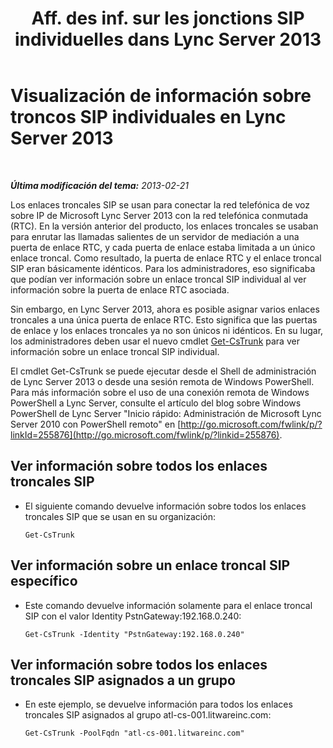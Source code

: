 ﻿---
title: "Aff. des inf. sur les jonctions SIP individuelles dans Lync Server 2013"
TOCTitle: "Aff. des inf. sur les jonctions SIP individuelles dans Lync Server 2013"
ms:assetid: adfacb74-7ea5-4c53-934e-ba7ec59879eb
ms:mtpsurl: https://technet.microsoft.com/es-es/library/JJ721847(v=OCS.15)
ms:contentKeyID: 49889531
ms.date: 01/07/2017
mtps_version: v=OCS.15
ms.translationtype: HT
---

# Visualización de información sobre troncos SIP individuales en Lync Server 2013

 

_**Última modificación del tema:** 2013-02-21_

Los enlaces troncales SIP se usan para conectar la red telefónica de voz sobre IP de Microsoft Lync Server 2013 con la red telefónica conmutada (RTC). En la versión anterior del producto, los enlaces troncales se usaban para enrutar las llamadas salientes de un servidor de mediación a una puerta de enlace RTC, y cada puerta de enlace estaba limitada a un único enlace troncal. Como resultado, la puerta de enlace RTC y el enlace troncal SIP eran básicamente idénticos. Para los administradores, eso significaba que podían ver información sobre un enlace troncal SIP individual al ver información sobre la puerta de enlace RTC asociada.

Sin embargo, en Lync Server 2013, ahora es posible asignar varios enlaces troncales a una única puerta de enlace RTC. Esto significa que las puertas de enlace y los enlaces troncales ya no son únicos ni idénticos. En su lugar, los administradores deben usar el nuevo cmdlet [Get-CsTrunk](https://docs.microsoft.com/en-us/powershell/module/skype/Get-CsTrunk) para ver información sobre un enlace troncal SIP individual.

El cmdlet Get-CsTrunk se puede ejecutar desde el Shell de administración de Lync Server 2013 o desde una sesión remota de Windows PowerShell. Para más información sobre el uso de una conexión remota de Windows PowerShell a Lync Server, consulte el artículo del blog sobre Windows PowerShell de Lync Server "Inicio rápido: Administración de Microsoft Lync Server 2010 con PowerShell remoto" en [http://go.microsoft.com/fwlink/p/?linkId=255876](http://go.microsoft.com/fwlink/p/?linkid=255876).

## Ver información sobre todos los enlaces troncales SIP

  - El siguiente comando devuelve información sobre todos los enlaces troncales SIP que se usan en su organización:
    
        Get-CsTrunk

## Ver información sobre un enlace troncal SIP específico

  - Este comando devuelve información solamente para el enlace troncal SIP con el valor Identity PstnGateway:192.168.0.240:
    
        Get-CsTrunk -Identity "PstnGateway:192.168.0.240"

## Ver información sobre todos los enlaces troncales SIP asignados a un grupo

  - En este ejemplo, se devuelve información para todos los enlaces troncales SIP asignados al grupo atl-cs-001.litwareinc.com:
    
        Get-CsTrunk -PoolFqdn "atl-cs-001.litwareinc.com"

